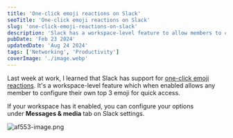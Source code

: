 ```yaml
---
title: 'One-click emoji reactions on Slack'
seoTitle: 'One-click emoji reactions on Slack'
slug: 'one-click-emoji-reactions-on-slack'
description: 'Slack has a workspace-level feature to allow members to configure their top 3 emoji for quick reactions.'
pubDate: 'Feb 23 2024'
updatedDate: 'Aug 24 2024'
tags: ['Networking', 'Productivity']
coverImage: './image.webp'
---
```


Last week at work, I learned that Slack has support for [one-click emoji reactions](https://slack.com/help/articles/360056881694-Manage-one-click-emoji-reactions-for-your-workspace-or-organization). It's a workspace-level feature which when enabled allows any member to configure their own top 3 emoji for quick access.

If your workspace has it enabled, you can configure your options under **Messages & media** tab on Slack settings.

![af553-image.png](https://blogarunsathiya.files.wordpress.com/2022/07/af553-image.png?w=1024&h=552)
